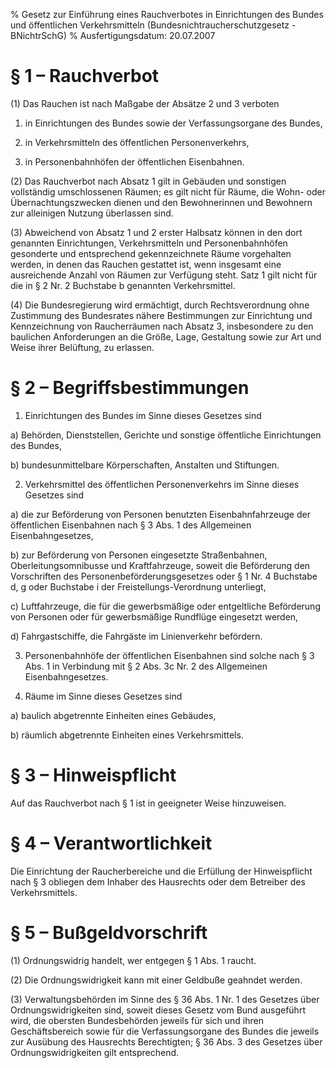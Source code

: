 % Gesetz zur Einführung eines Rauchverbotes in Einrichtungen des Bundes und öffentlichen Verkehrsmitteln  (Bundesnichtraucherschutzgesetz - BNichtrSchG)
% Ausfertigungsdatum: 20.07.2007
 
# § 1 – Rauchverbot

(1) Das Rauchen ist nach Maßgabe der Absätze 2 und 3 verboten

1. in Einrichtungen des Bundes sowie der Verfassungsorgane des Bundes,

2. in Verkehrsmitteln des öffentlichen Personenverkehrs,

3. in Personenbahnhöfen der öffentlichen Eisenbahnen.

(2) Das Rauchverbot nach Absatz 1 gilt in Gebäuden und sonstigen vollständig umschlossenen Räumen; es gilt nicht für Räume, die Wohn- oder Übernachtungszwecken dienen und den Bewohnerinnen und Bewohnern zur alleinigen Nutzung überlassen sind.

(3) Abweichend von Absatz 1 und 2 erster Halbsatz können in den dort genannten Einrichtungen, Verkehrsmitteln und Personenbahnhöfen gesonderte und entsprechend gekennzeichnete Räume vorgehalten werden, in denen das Rauchen gestattet ist, wenn insgesamt eine ausreichende Anzahl von Räumen zur Verfügung steht. Satz 1 gilt nicht für die in § 2 Nr. 2 Buchstabe b genannten Verkehrsmittel.

(4) Die Bundesregierung wird ermächtigt, durch Rechtsverordnung ohne Zustimmung des Bundesrates nähere Bestimmungen zur Einrichtung und Kennzeichnung von Raucherräumen nach Absatz 3, insbesondere zu den baulichen Anforderungen an die Größe, Lage, Gestaltung sowie zur Art und Weise ihrer Belüftung, zu erlassen.

# § 2 – Begriffsbestimmungen

1. Einrichtungen des Bundes im Sinne dieses Gesetzes sind

a) Behörden, Dienststellen, Gerichte und sonstige öffentliche Einrichtungen des Bundes,

b) bundesunmittelbare Körperschaften, Anstalten und Stiftungen.

2. Verkehrsmittel des öffentlichen Personenverkehrs im Sinne dieses Gesetzes sind

a) die zur Beförderung von Personen benutzten Eisenbahnfahrzeuge der öffentlichen Eisenbahnen nach § 3 Abs. 1 des Allgemeinen Eisenbahngesetzes,

b) zur Beförderung von Personen eingesetzte Straßenbahnen, Oberleitungsomnibusse und Kraftfahrzeuge, soweit die Beförderung den Vorschriften des Personenbeförderungsgesetzes oder § 1 Nr. 4 Buchstabe d, g oder Buchstabe i der Freistellungs-Verordnung unterliegt,

c) Luftfahrzeuge, die für die gewerbsmäßige oder entgeltliche Beförderung von Personen oder für gewerbsmäßige Rundflüge eingesetzt werden,

d) Fahrgastschiffe, die Fahrgäste im Linienverkehr befördern.

3. Personenbahnhöfe der öffentlichen Eisenbahnen sind solche nach § 3 Abs. 1 in Verbindung mit § 2 Abs. 3c Nr. 2 des Allgemeinen Eisenbahngesetzes.

4. Räume im Sinne dieses Gesetzes sind

a) baulich abgetrennte Einheiten eines Gebäudes,

b) räumlich abgetrennte Einheiten eines Verkehrsmittels.

# § 3 – Hinweispflicht

Auf das Rauchverbot nach § 1 ist in geeigneter Weise hinzuweisen.

# § 4 – Verantwortlichkeit

Die Einrichtung der Raucherbereiche und die Erfüllung der Hinweispflicht nach § 3 obliegen dem Inhaber des Hausrechts oder dem Betreiber des Verkehrsmittels.

# § 5 – Bußgeldvorschrift

(1) Ordnungswidrig handelt, wer entgegen § 1 Abs. 1 raucht.

(2) Die Ordnungswidrigkeit kann mit einer Geldbuße geahndet werden.

(3) Verwaltungsbehörden im Sinne des § 36 Abs. 1 Nr. 1 des Gesetzes über Ordnungswidrigkeiten sind, soweit dieses Gesetz vom Bund ausgeführt wird, die obersten Bundesbehörden jeweils für sich und ihren Geschäftsbereich sowie für die Verfassungsorgane des Bundes die jeweils zur Ausübung des Hausrechts Berechtigten; § 36 Abs. 3 des Gesetzes über Ordnungswidrigkeiten gilt entsprechend.
